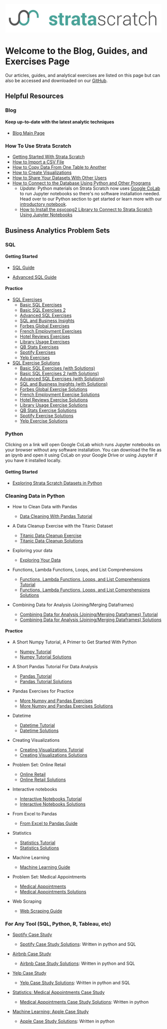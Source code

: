 [![strata scratch](assets/sslogo.jpg)](https://stratascratch.com)
# Welcome to the Blog, Guides, and Exercises Page

Our articles, guides, and analytical exercises are listed on this page but can also be accessed and downloaded on our [GitHub](https://github.com/stratascratch). 

## Helpful Resources

### Blog 
#### Keep up-to-date with the latest analytic techniques
- [Blog Main Page](https://stratascratch.com/blog)

### How To Use Strata Scratch

- [Getting Started With Strata Scratch](https://github.com/stratascratch/stratascratch.github.io/blob/master/guides/getting-started-with-stratascratch/getting-started-with-stratascratch.md)
- [How to Import a CSV File](https://github.com/stratascratch/stratascratch.github.io/blob/master/guides/how-to-import-csv-file/how-to-import-csv-file.md)
- [How to Copy Data From One Table to Another](https://github.com/stratascratch/stratascratch.github.io/blob/master/guides/how-to-copy-data-from-one-table-to-another/how-to-copy-data-from-one-table-to-another.md)
- [How to Create Visualizations](https://github.com/stratascratch/stratascratch.github.io/blob/master/guides/how-to-create-visualizations/how-to-create-visualizations.md)
- [How to Share Your Datasets With Other Users](https://github.com/stratascratch/stratascratch.github.io/blob/master/guides/how-to-share-your-datasets-with-other-users/how-to-share-your-datasets-with-other-users.md)
- [How to Connect to the Database Using Python and Other Programs](https://github.com/stratascratch/stratascratch.github.io/blob/master/guides/how-to-connect-to-the-database-using-python-and-other-programs/how-to-connect-to-the-database-using-python-and-other-programs.md)
    - *Update:* Python materials on Strata Scratch now uses [Google CoLab](https://colab.research.google.com/) to run Jupyter notebooks so there's no software installation needed. Head over to our Python section to get started or learn more with our [introductory notebook](https://colab.research.google.com/drive/1tHxAbgbxM60VUIrVQW508EwB1b3wFk5g).
  - [How to Install the psycopg2 Library to Connect to Strata Scratch Using Jupyter Notebooks](https://github.com/stratascratch/stratascratch.github.io/blob/master/guides/how-to-connect-to-the-database-using-python-and-other-programs/how-to-install-psycopg2-to-connect-to-strata-scratch-using-python.md)



## Business Analytics Problem Sets

### SQL
#### Getting Started
- [SQL Guide](https://github.com/stratascratch/stratascratch.github.io/blob/master/guides/sql-guide/sql-guide.md)

- [Advanced SQL Guide](https://github.com/stratascratch/stratascratch.github.io/blob/master/guides/sql-guide/advanced-sql-guide.md)


#### Practice
- [SQL Exercises](https://github.com/stratascratch/stratascratch.github.io/tree/master/SQL%20Exercises)
  - [Basic SQL Exercises](https://github.com/stratascratch/stratascratch.github.io/blob/master/SQL%20Exercises/Exercises/basic-sql-exercises.md)
  - [Basic SQL Exercises 2](https://github.com/stratascratch/stratascratch.github.io/blob/master/SQL%20Exercises/Exercises/basic-sql-exercises-2.md)
  - [Advanced SQL Exercises](https://github.com/stratascratch/stratascratch.github.io/blob/master/SQL%20Exercises/Exercises/advanced-sql-exercises.md)
  - [SQL and Business Insights](https://github.com/stratascratch/stratascratch.github.io/blob/master/SQL%20Exercises/Exercises/sql-and-business-insights.md)
  - [Forbes Global Exercises](https://github.com/stratascratch/stratascratch.github.io/blob/master/SQL%20Exercises/Exercises/forbes-global-exercises.md)
  - [French Employment Exercises](https://github.com/stratascratch/stratascratch.github.io/blob/master/SQL%20Exercises/Exercises/french-employment-exercises.md)
  - [Hotel Reviews Exercises](https://github.com/stratascratch/stratascratch.github.io/blob/master/SQL%20Exercises/Exercises/hotel-reviews-exercises.md)
  - [Library Usage Exercises](https://github.com/stratascratch/stratascratch.github.io/blob/master/SQL%20Exercises/Exercises/library-usage-exercises.md)
  - [QB Stats Exercises](https://github.com/stratascratch/stratascratch.github.io/blob/master/SQL%20Exercises/Exercises/qbstats-1996-2016-exercises.md)
  - [Spotify Exercises](https://github.com/stratascratch/stratascratch.github.io/blob/master/SQL%20Exercises/Exercises/spotify-exercises.md)
  - [Yelp Exercises](https://github.com/stratascratch/stratascratch.github.io/blob/master/SQL%20Exercises/Exercises/yelp-exercises.md)
- [SQL Exercise Solutions](https://github.com/stratascratch/stratascratch.github.io/tree/master/SQL%20Exercises/Solutions)
  - [Basic SQL Exercises (with Solutions)](https://github.com/stratascratch/stratascratch.github.io/blob/master/SQL%20Exercises/Solutions/basic-sql-exercises-with-solutions.md)
  - [Basic SQL Exercises 2 (with Solutions)](https://github.com/stratascratch/stratascratch.github.io/blob/master/SQL%20Exercises/Solutions/basic-sql-exercises-2-with-solutions.md)
  - [Advanced SQL Exercises (with Solutions)](https://github.com/stratascratch/stratascratch.github.io/blob/master/SQL%20Exercises/Solutions/advanced-sql-exercises-with-solutions.md)
  - [SQL and Business Insights (with Solutions)](https://github.com/stratascratch/stratascratch.github.io/blob/master/SQL%20Exercises/Solutions/sql-and-business-insights-with-solutions.md)
  - [Forbes Global Exercise Solutions](https://github.com/stratascratch/stratascratch.github.io/blob/master/SQL%20Exercises/Solutions/forbes-global-exercise-solutions.md)
  - [French Employment Exercise Solutions](https://github.com/stratascratch/stratascratch.github.io/blob/master/SQL%20Exercises/Solutions/french-employment-exercise-solutions.md)
  - [Hotel Reviews Exercise Solutions](https://github.com/stratascratch/stratascratch.github.io/blob/master/SQL%20Exercises/Solutions/hotel-reviews-exercise-solutions.md)
  - [Library Usage Exercise Solutions](https://github.com/stratascratch/stratascratch.github.io/blob/master/SQL%20Exercises/Solutions/library-usage-exercise-solutions.md)
  - [QB Stats Exercise Solutions](https://github.com/stratascratch/stratascratch.github.io/blob/master/SQL%20Exercises/Solutions/qbstats-1996-2016-exercise-solutions.md)
  - [Spotify Exercise Solutions](https://github.com/stratascratch/stratascratch.github.io/blob/master/SQL%20Exercises/Solutions/spotify-exercise-solutions.md)
  - [Yelp Exercise Solutions](https://github.com/stratascratch/stratascratch.github.io/blob/master/SQL%20Exercises/Solutions/yelp-exercise-solutions.md)

### Python 
Clicking on a link will open Google CoLab which runs Jupyter notebooks on your browser without any software installation. You can download the file as an ipynb and open it using CoLab on your Google Drive or using Jupyter if you have it installed locally.

#### Getting Started
- [Exploring Strata Scratch Datasets in Python](https://colab.research.google.com/drive/1tHxAbgbxM60VUIrVQW508EwB1b3wFk5g)

### Cleaning Data in Python
- How to Clean Data with Pandas 
  - [Data Cleaning With Pandas Tutorial](https://colab.research.google.com/drive/1DkmrA861GOdqBdgf4j7Fs4H1CWy6Aasy)

- A Data Cleanup Exercise with the Titanic Dataset
  - [Titanic Data Cleanup Exercise](https://colab.research.google.com/drive/1IXqngDNx5GgDxa3D9YzGOWWWHIJZcygR)
  - [Titanic Data Cleanup Solutions](https://colab.research.google.com/drive/1ZtLbBSxh0NeOsTeDS9YlHEka4Qtv3Ukp)

- Exploring your data
    - [Exploring Your Data](https://colab.research.google.com/drive/16N8DGj_qrg-clvAakHTiiNNP6l8P8eUO)
  
- Functions, Lambda Functions, Loops, and List Comprehensions
  - [Functions, Lambda Functions, Loops, and List Comprehensions Tutorial](https://colab.research.google.com/drive/1cW5bu556n1XeP6uZrR0kuFl6Mv1Tt3k7)
  - [Functions, Lambda Functions, Loops, and List Comprehensions Solutions](https://colab.research.google.com/drive/1ESfjBY6VZxvLr1BrTJz88fXS4TEOLdsH)

-  Combining Data for Analysis (Joining/Merging Dataframes)
    - [Combining Data for Analysis (Joining/Merging Dataframes) Tutorial](https://colab.research.google.com/drive/19qeRuPoq3lw6-jPjouWaKYl_Fa6g_pBB)
    - [Combining Data for Analysis (Joining/Merging Dataframes) Solutions](https://colab.research.google.com/drive/1wQhHCgIhzS2hFMzwh9YH9ylYQUpCoD45)


#### Practice
- A Short Numpy Tutorial, A Primer to Get Started With Python
  - [Numpy Tutorial](https://colab.research.google.com/drive/1NQDtO3Y8kApxS5SwMPE2hvdUl3T_of4V)
  - [Numpy Tutorial Solutions](https://colab.research.google.com/drive/16rphW-v8ugVo79TkbFtwaiblrl9_-uiC)
  
- A Short Pandas Tutorial For Data Analysis
  - [Pandas Tutorial](https://colab.research.google.com/drive/1a4sbKG7jOJGn4oeonQPA8XjJm7OYgcdX)
  - [Pandas Tutorial Solutions](https://colab.research.google.com/drive/1xlZW9s2QpH2yClFXwLLNqm3sn_rU-yjz)
 
- Pandas Exercises for Practice
  - [More Numpy and Pandas Exercises](https://colab.research.google.com/drive/1XJi1CIQG9oJJhGWjrKHh7Xgf13JCxkdx)
  - [More Numpy and Pandas Exercises Solutions](https://colab.research.google.com/drive/174qr2ObkPNt3hPXb_H_pyHOu3ywjdXvq)

- Datetime
  - [Datetime Tutorial](https://colab.research.google.com/drive/1bpeKd3ktTc7UQ575c1JKnV2HdxCMFxFQ)
  - [Datetime Solutions](https://colab.research.google.com/drive/1RCK8kWln4fSYeHvY6rGbozB938iqYmVQ)
  
- Creating Visualizations
  - [Creating Visualizations Tutorial](https://colab.research.google.com/drive/1SOOsVpbNp0f2anD6pOx1oVbgaa-Mp81T)
  - [Creating Visualizations Solutions](https://colab.research.google.com/drive/1ncNwIuY_0BSXB7500XF2JC9yJMA_Qi27)
  
- Problem Set: Online Retail
  - [Online Retail](https://colab.research.google.com/drive/1zMBEmyxGNjlCCbxsA9Ae_uvS0FS0F_IT)
  - [Online Retail Solutions](https://colab.research.google.com/drive/1ESPTy0JQ5B5dhTzaPYU8k4UkLIegnE8p)
  
- Interactive notebooks
  - [Interactive Notebooks Tutorial](https://colab.research.google.com/drive/14uWejf0v1DII-CfcY48bl06i2zlSx-hl)
  - [Interactive Notebooks Solutions](https://colab.research.google.com/drive/1iCujafEtjqdhx5ECSj_3HepyExpBS6hH)

- From Excel to Pandas
  - [From Excel to Pandas Guide](https://colab.research.google.com/drive/105vXFkumbDaFhbmhfolPMZbqBBsA_wqL)

- Statistics
  - [Statistics Tutorial](https://colab.research.google.com/drive/1Z0OdP__UxMGFu4jnpNT2ytJYbdqDEy8a)
  - [Statistics Solutions](https://colab.research.google.com/drive/1fcxGh3JG3VjqtNo_lRKXjOqrjPdoQ2aJ)

- Machine Learning
  - [Machine Learning Guide](https://colab.research.google.com/drive/1C2oiJPylbu5SRS0snUU7YBpRRxAQ-ixF)

- Problem Set: Medical Appointments
  - [Medical Appointments](https://colab.research.google.com/drive/1WKMDyIWCDtGcAoPqP1BdyH8_5UsLJC8z)
  - [Medical Appointments Solutions](https://colab.research.google.com/drive/1nCfSbhGL7wYIiaKOjwtE7FTPs9T9LHjp)

- Web Scraping
  - [Web Scraping Guide](https://colab.research.google.com/drive/15AEaOsAKWgikKY7BEOWxUlKsjjBjRD6R)

### For Any Tool (SQL, Python, R, Tableau, etc)
- [Spotify Case Study](https://github.com/stratascratch/stratascratch.github.io/tree/master/Data%20Analytics%20Case%20Studies/Spotify.md)
  - [Spotify Case Study Solutions](https://colab.research.google.com/drive/1XG-TZbwU2oIZfZOIuX82cAqneK7-1ZSZ): Written in python and SQL

- [Airbnb Case Study](https://github.com/stratascratch/stratascratch.github.io/tree/master/Data%20Analytics%20Case%20Studies/Airbnb.md)
  - [Airbnb Case Study Solutions](https://colab.research.google.com/drive/1BMSK4IvGQWfNLXkcLPLaGVsLnywQ0SOG): Written in python and SQL

- [Yelp Case Study](https://github.com/stratascratch/stratascratch.github.io/tree/master/Data%20Analytics%20Case%20Studies/Yelp.md)
  - [Yelp Case Study Solutions](https://colab.research.google.com/drive/1GbDFj15cFtG-P6xjj-AK-K119CWIC4Q2): Written in python and SQL

- [Statistics: Medical Appointments Case Study](https://github.com/stratascratch/stratascratch.github.io/tree/master/Data%20Analytics%20Case%20Studies/Medical%20Appointments.md)
    - [Medical Appointments Case Study Solutions](https://colab.research.google.com/drive/1iTKUv7KEqwyicudr_yKNWV1GgsPQKfx6): Written in python

- [Machine Learning: Apple Case Study](https://github.com/stratascratch/stratascratch.github.io/tree/master/Data%20Analytics%20Case%20Studies/Apple.md)
    - [Apple Case Study Solutions](https://colab.research.google.com/drive/16JqMA7EidM4AjfoXjYQ1K1A_eN0YwlTE): Written in python
